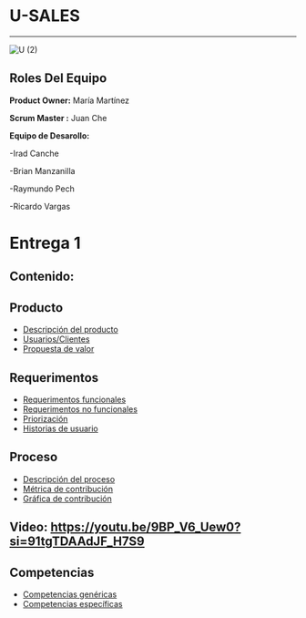 # U-SALES 
----------
![U (2)](https://github.com/Mafer-Mtz/FIS-PROYECTO-2023/assets/143569827/60b6112f-249c-4672-9c29-30e5b7acc78c)

## Roles Del Equipo

**Product Owner:** María Martínez 


**Scrum Master :** Juan Che

**Equipo de Desarollo:** 

-Irad Canche

-Brian Manzanilla

-Raymundo Pech

-Ricardo Vargas
# Entrega 1

## Contenido:

## Producto
* [Descripción del producto](https://github.com/RichVR2321/FIS-PROYECTO-2023/blob/Primera_entrega/Decripci%C3%B3n%20de%20producto.md)
* [Usuarios/Clientes](https://github.com/RichVR2321/FIS-PROYECTO-2023/blob/Primera_entrega/Usuarios.md)
* [Propuesta de valor](https://github.com/RichVR2321/FIS-PROYECTO-2023/blob/Primera_entrega/Propuesta%20de%20valor.md)

## Requerimentos
* [Requerimentos funcionales](https://github.com/RichVR2321/FIS-PROYECTO-2023/blob/Primera_entrega/Requisitos%20funcionales.md)
* [Requerimentos no funcionales](https://github.com/RichVR2321/FIS-PROYECTO-2023/blob/Primera_entrega/Requerimientos%20no%20funcionales.md)
* [Priorización](https://github.com/RichVR2321/FIS-PROYECTO-2023/blob/Primera_entrega/Priorizaci%C3%B3n%20de%20requerimientos.md)
* [Historias de usuario](https://github.com/RichVR2321/FIS-PROYECTO-2023/blob/Primera_entrega/Historias%20de%20usuario.md)

## Proceso
* [Descripción del proceso](https://github.com/RichVR2321/FIS-PROYECTO-2023/blob/Primera_entrega/Descripci%C3%B3n%20de%20proceso.md)
* [Métrica de contribución](https://github.com/RichVR2321/FIS-PROYECTO-2023/blob/Primera_entrega/Metrica%20de%20contribucion.md)
* [Gráfica de contribución](https://github.com/RichVR2321/FIS-PROYECTO-2023/blob/Primera_entrega/M%C3%A9trica%20de%20contribuci%C3%B3n.md)

## Video: https://youtu.be/9BP_V6_Uew0?si=91tgTDAAdJF_H7S9

## Competencias
* [Competencias genéricas](https://github.com/RichVR2321/FIS-PROYECTO-2023/blob/Primera_entrega/Competencias%20gen%C3%A9ricas.md)
* [Competencias específicas](https://github.com/RichVR2321/FIS-PROYECTO-2023/blob/Primera_entrega/Competencias%20espec%C3%ADficas.md)
